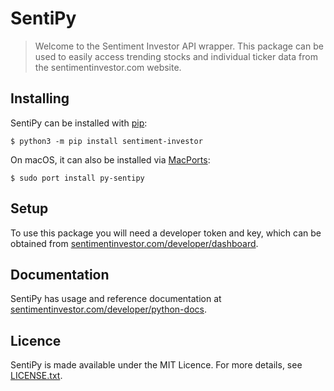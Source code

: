 # SentiPy

> Welcome to the Sentiment Investor API wrapper. This package can be used to easily access trending stocks and individual ticker data from the sentimentinvestor.com website. 

## Installing

SentiPy can be installed with [pip](https://pip.pypa.io/en/stable/):

```
$ python3 -m pip install sentiment-investor
```

On macOS, it can also be installed via [MacPorts](https://ports.macports.org/port/py-sentipy/):

```
$ sudo port install py-sentipy
```

## Setup

To use this package you will need a developer token and key, which can be obtained from [sentimentinvestor.com/developer/dashboard](https://sentimentinvestor.com/developer/dashboard). 

## Documentation

SentiPy has usage and reference documentation at [sentimentinvestor.com/developer/python-docs](https://sentimentinvestor.com/developer/python-docs).

## Licence

SentiPy is made available under the MIT Licence. For more details, see [LICENSE.txt](https://github.com/sentimentinvestor/sentipy/blob/master/LICENSE).
